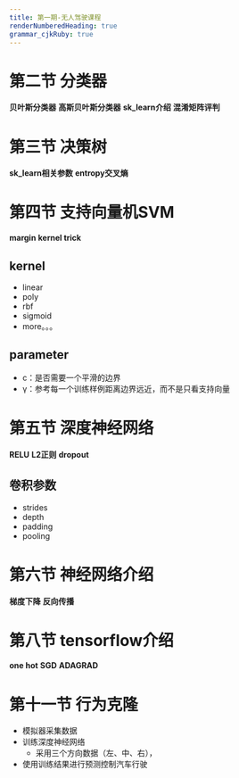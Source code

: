 ```yaml
---
title: 第一期-无人驾驶课程
renderNumberedHeading: true
grammar_cjkRuby: true
---
```


# 第二节 分类器
**贝叶斯分类器**
**高斯贝叶斯分类器**
**sk_learn介绍**
**混淆矩阵评判**

# 第三节 决策树
**sk_learn相关参数**
**entropy交叉熵**

# 第四节 支持向量机SVM
**margin**
**kernel trick**

## kernel 
- linear
- poly
- rbf
- sigmoid
- more。。。

## parameter
- c：是否需要一个平滑的边界
- γ：参考每一个训练样例距离边界远近，而不是只看支持向量

# 第五节 深度神经网络
**RELU**
**L2正则**
**dropout**

## 卷积参数
- strides
- depth
- padding
- pooling

# 第六节 神经网络介绍
**梯度下降**
**反向传播**

# 第八节 tensorflow介绍
**one hot**
**SGD**
**ADAGRAD**

# 第十一节 行为克隆
- 模拟器采集数据
- 训练深度神经网络
	- 采用三个方向数据（左、中、右），
- 使用训练结果进行预测控制汽车行驶



